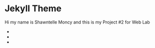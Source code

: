 
<h1>Jekyll Theme</h1>
<p>Hi my name is Shawntelle Moncy and this is my Project #2 for Web Lab</p>

<p></p>

*
*
*
